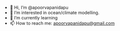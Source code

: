 - 👋 Hi, I’m @apoorvapanidapu
- 👀 I’m interested in ocean/climate modelling.
- 🌱 I’m currently learning
- 📫 How to reach me: apoorvapanidapu@gmail.com

<!---
apoorvapanidapu/apoorvapanidapu is a ✨ special ✨ repository because its `README.md` (this file) appears on your GitHub profile.
You can click the Preview link to take a look at your changes.
--->
